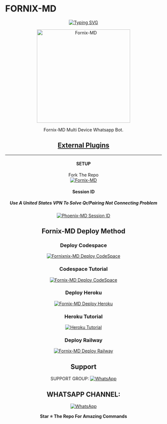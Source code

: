    # FORNIX-MD 
<div align="center">
<a href="https://git.io/typing-svg"><img src="https://readme-typing-svg.demolab.com?font=Ribeye&size=50&pause=1000&color=F710B1&center=true&width=910&height=100&lines=I'M+Fornix-MD;Multi+Divice+Whatsapp+Bot;Coded+By+Malvin King" alt="Typing SVG" /></a>
  
<p align="center">  
  <a href="https://youtube.com/@speedtechi">
    <img alt=Fornix-MD height="300" src="https://i.ibb.co/tHWJrz3/IMG-20231128-WA0005.jpg">
   
</a> 
    
</p>
<p align="center">
<a 

####  
Fornix-MD Multi Device Whatsapp Bot.
## <sub>[External Plugins](https://github.com/malvinking/External-Plugins)</sub>

***

#### SETUP

Fork The Repo
    <br>
<a href="https://github.com/malvinking/Fornix-MD/fork"><img title="Fornix-MD" src="https://img.shields.io/badge/FORK Fornix MD-h?color=black&style=for-the-badge&logo=stackshare"></a>

#### Session ID

##### Use A United States VPN To Solve Qr/Pairing Not Connecting Problem
<a href="https://phoenix-mdsessionid-0ae5aea325e1.herokuapp.com"><img title="Phoenix-MD Session ID" src="https://img.shields.io/badge/GET SESSION ID-h?color=black&style=for-the-badge&logo=msi"></a>

## Fornix-MD Deploy Method


### Deploy Codespace

<a href="https://github.com/codespaces/new"><img title="Fornixnix-MD Deploy CodeSpace" src="https://img.shields.io/badge/DEPLOY CODESPACE-h?color=black&style=for-the-badge&logo=visualstudiocode"></a>

### Codespace Tutorial

<a href="https://youtu.be/ZSwJtaN0BUk?si=FOsYpMs4WbvBFCpY"><img title="Fornix-MD Deploy CodeSpace" src="https://img.shields.io/badge/Codespace Tutorial-h?color=black&style=for-the-badge&logo=visualstudiocode"></a>

### Deploy Heroku 

<a href="https://dashboard.heroku.com/new?template=https%3A%2F%2Fgithub.com%2Fmalvinking%2FFornix-MD"><img title="Fornix-MD Deploy Heroku" src="https://img.shields.io/badge/DEPLOY HEROKU-h?color=black&style=for-the-badge&logo=heroku"></a>

### Heroku Tutorial

<a href="https://youtu.be/sDojtm-bwN4?si=gbvAqTOSfuVRU2-k"><img title="Heroku Tutorial" src="https://img.shields.io/badge/Heroku Tutorial-h?color=black&style=for-the-badge&logo=heroku"></a>
### Deploy Railway

<a href="https://railway.app/new"><img title="Fornix-MD Deploy Railway" src="https://img.shields.io/badge/DEPLOY RAILWAY-h?color=black&style=for-the-badge&logo=Railway"></a> 
 
 ## Support

SUPPORT GROUP: <a href="https://chat.whatsapp.com/E6kJ5jQUb3h6cuVyznq7YT"><img alt="WhatsApp" src="https://img.shields.io/badge/WhatsApp-25D366?style=for-the-badge&logo=whatsapp&logoColor=white"/></a>

## WHATSAPP CHANNEL:
 <a href="https://whatsapp.com/channel/0029Vac8SosLY6d7CAFndv3Z"><img alt="WhatsApp" src="https://img.shields.io/badge/WhatsApp-25D366?style=for-the-badge&logo=whatsapp&logoColor=white"/></a>

**Star ⭐ The Repo For Amazing Commands**


